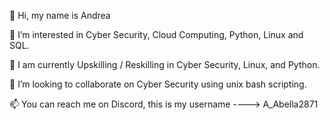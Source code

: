 👋 Hi, my name is Andrea 

👀 I’m interested in Cyber Security, Cloud Computing, Python, Linux and SQL. 

🌱 I am currently Upskilling / Reskilling in Cyber Security, Linux, and Python. 

💞️ I’m looking to collaborate on Cyber Security using unix bash scripting.

📫 You can reach me on Discord, this is my username  ---->   A_Abella2871 


<!---
AAbella7529/AAbella7529 is a ✨ special ✨ repository because its `README.md` (this file) appears on your GitHub profile.
You can click the Preview link to take a look at your changes.
--->
